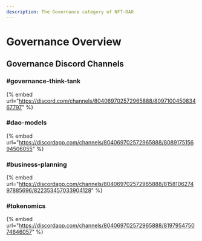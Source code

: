 ```yaml
---
description: The Governance category of NFT-DAO
---
```


# Governance Overview

## Governance Discord Channels

### \#governance-think-tank

{% embed url="https://discord.com/channels/804069702572965888/809710045083467797" %}

### \#dao-models

{% embed url="https://discordapp.com/channels/804069702572965888/808917515694506055" %}

### \#business-planning

{% embed url="https://discordapp.com/channels/804069702572965888/815810627497885696/822353457033904128" %}

### \#tokenomics

{% embed url="https://discordapp.com/channels/804069702572965888/819795475074646057" %}



